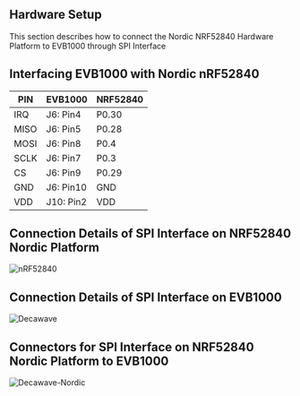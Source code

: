 ## Hardware Setup
This section describes how to connect the Nordic NRF52840 Hardware Platform to EVB1000 through SPI Interface

## Interfacing EVB1000 with Nordic nRF52840
 |PIN|EVB1000|NRF52840|
 |-----|-----|-----|
 |IRQ|J6: Pin4|P0.30|
 |MISO|J6: Pin5|P0.28|
 |MOSI|J6: Pin8|P0.4|
 |SCLK|J6: Pin7|P0.3|
 |CS|J6: Pin9|P0.29|
 |GND|J6: Pin10|GND|
 |VDD|J10: Pin2|VDD|

## Connection Details of SPI Interface on NRF52840 Nordic Platform

![nRF52840](./images/nordic.png)

## Connection Details of SPI Interface on EVB1000

![Decawave](./images/evb1000.png)

## Connectors for SPI Interface on NRF52840 Nordic Platform to EVB1000

![Decawave-Nordic](./images/evb-nordic.png)
